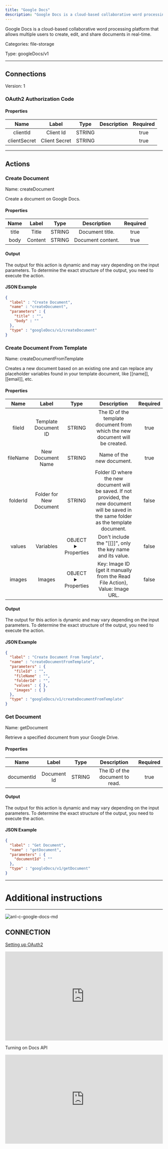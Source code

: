 ```yaml
---
title: "Google Docs"
description: "Google Docs is a cloud-based collaborative word processing platform that allows multiple users to create, edit, and share documents in real-time."
---
```


Google Docs is a cloud-based collaborative word processing platform that allows multiple users to create, edit, and share documents in real-time.


Categories: file-storage


Type: googleDocs/v1

<hr />



## Connections

Version: 1


### OAuth2 Authorization Code

#### Properties

|      Name       |      Label     |     Type     |     Description     | Required |
|:---------------:|:--------------:|:------------:|:-------------------:|:--------:|
| clientId | Client Id | STRING |  | true |
| clientSecret | Client Secret | STRING |  | true |





<hr />



## Actions


### Create Document
Name: createDocument

Create a document on Google Docs.

#### Properties

|      Name       |      Label     |     Type     |     Description     | Required |
|:---------------:|:--------------:|:------------:|:-------------------:|:--------:|
| title | Title | STRING | Document title. | true |
| body | Content | STRING | Document content. | true |


#### Output

The output for this action is dynamic and may vary depending on the input parameters. To determine the exact structure of the output, you need to execute the action.

#### JSON Example
```json
{
  "label" : "Create Document",
  "name" : "createDocument",
  "parameters" : {
    "title" : "",
    "body" : ""
  },
  "type" : "googleDocs/v1/createDocument"
}
```


### Create Document From Template
Name: createDocumentFromTemplate

Creates a new document based on an existing one and can replace any placeholder variables found in your template document, like [[name]], [[email]], etc.

#### Properties

|      Name       |      Label     |     Type     |     Description     | Required |
|:---------------:|:--------------:|:------------:|:-------------------:|:--------:|
| fileId | Template Document ID | STRING | The ID of the template document from which the new document will be created. | true |
| fileName | New Document Name | STRING | Name of the new document. | true |
| folderId | Folder for New Document | STRING | Folder ID where the new document will be saved. If not provided, the new document will be saved in the same folder as the template document. | false |
| values | Variables | OBJECT <details> <summary> Properties </summary> {} </details> | Don't include the "[[]]", only the key name and its value. | false |
| images | Images | OBJECT <details> <summary> Properties </summary> {} </details> | Key: Image ID (get it manually from the Read File Action), Value: Image URL. | false |


#### Output

The output for this action is dynamic and may vary depending on the input parameters. To determine the exact structure of the output, you need to execute the action.

#### JSON Example
```json
{
  "label" : "Create Document From Template",
  "name" : "createDocumentFromTemplate",
  "parameters" : {
    "fileId" : "",
    "fileName" : "",
    "folderId" : "",
    "values" : { },
    "images" : { }
  },
  "type" : "googleDocs/v1/createDocumentFromTemplate"
}
```


### Get Document
Name: getDocument

Retrieve a specified document from your Google Drive.

#### Properties

|      Name       |      Label     |     Type     |     Description     | Required |
|:---------------:|:--------------:|:------------:|:-------------------:|:--------:|
| documentId | Document Id | STRING | The ID of the document to read. | true |


#### Output

The output for this action is dynamic and may vary depending on the input parameters. To determine the exact structure of the output, you need to execute the action.

#### JSON Example
```json
{
  "label" : "Get Document",
  "name" : "getDocument",
  "parameters" : {
    "documentId" : ""
  },
  "type" : "googleDocs/v1/getDocument"
}
```




<hr />

# Additional instructions
<hr />

![anl-c-google-docs-md](https://static.scarf.sh/a.png?x-pxid=44cee406-a4a2-4c9f-80f5-bd560babff6e)

## CONNECTION

[Setting up OAuth2](https://support.google.com/googleapi/answer/6158849?hl=en)

<div style="position:relative;height:0;width:100%;overflow:hidden;z-index:99999;box-sizing:border-box;padding-bottom:calc(50.05219207% + 32px)"><iframe src="https://www.guidejar.com/embed/fec74020-26bb-43dd-814c-f8b907f6f45b?type=1&controls=on" width="100%" height="100%" style="height:100%;position:absolute;inset:0" allowfullscreen frameborder="0"></iframe></div>

Turning on Docs API
<div style="position:relative;height:0;width:100%;overflow:hidden;z-index:99999;box-sizing:border-box;padding-bottom:calc(50.05219207% + 32px)"><iframe src="https://www.guidejar.com/embed/2fbfa39b-38f6-43f4-a55d-6f8d0588f6fb?type=1&controls=on" width="100%" height="100%" style="position:absolute;inset:0" allowfullscreen frameborder="0"></iframe></div>
